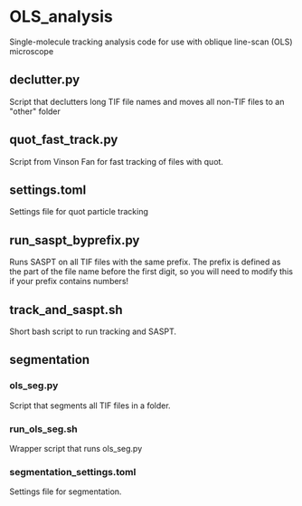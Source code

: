 # OLS_analysis
Single-molecule tracking analysis code for use with oblique line-scan (OLS) microscope

## declutter.py
Script that declutters long TIF file names and moves all non-TIF files to an "other" folder

## quot_fast_track.py
Script from Vinson Fan for fast tracking of files with quot.

## settings.toml
Settings file for quot particle tracking

## run_saspt_byprefix.py
Runs SASPT on all TIF files with the same prefix. The prefix is defined as the part of the file name before the first digit, so you will need to modify this if your prefix contains numbers!

## track_and_saspt.sh
Short bash script to run tracking and SASPT.

## segmentation
### ols_seg.py
Script that segments all TIF files in a folder.

### run_ols_seg.sh
Wrapper script that runs ols_seg.py

### segmentation_settings.toml
Settings file for segmentation.
